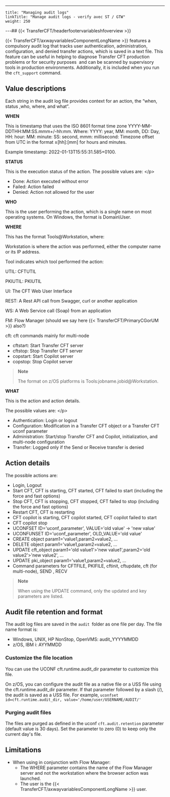 ---
    title: "Managing audit logs"
    linkTitle: "Manage audit logs - verify avec ST / GTW"
    weight: 250
---## {{< TransferCFT/headerfootervariableshfoverview  >}}

{{< TransferCFT/axwayvariablesComponentLongName  >}} features a compulsory audit log that tracks user authentication, administration, configuration, and denied transfer actions, which is saved in a text file. This feature can be useful in helping to diagnose Transfer CFT production problems or for security purposes  and can be scanned by supervisory tools in production environments. Additionally, it is included when you run the `cft_support` command.

## Value descriptions

Each string in the audit log file provides context for an action, the “when, status ,who, where, and what”.

****WHEN****

This is timestamp that uses the ISO 8601 format time zone YYYY-MM-DDTHH:MM:SS.mmm+/-hh:mm. Where: YYYY: year, MM: month, DD: Day, HH: hour: MM: minute: SS: second, mmm: millisecond: Timezone offset from UTC in the format ±[hh]:[mm] for hours and minutes.

Example timestamp: 2022-01-13T15:55:31.585+0100.

****STATUS****

This is the execution status of the action. The possible values are:
&lt;/p>

- Done: Action executed without error
- Failed: Action failed
- Denied: Action not allowed for the user

****WHO****

This is the user performing the action, which is a single name on most operating systems. On Windows, the format is Domain\\User.

****WHERE****

This has the format Tools@Workstation, where:

Workstation is where the action was performed, either the computer name or its IP address.

Tool indicates which tool performed the action:

UTIL: CFTUTIL

PKIUTIL: PKIUTIL

UI: The CFT Web User Interface

REST: A Rest API call from Swagger, curl or another application

WS: A Web Service call (Soap) from an application

FM: Flow Manager (should we say here {{< TransferCFT/PrimaryCGorUM  >}} also?)

cft: cft commands mainly for multi-node

- cftstart: Start Transfer CFT server
- cftstop: Stop Transfer CFT server
- copstart: Start Copilot server
- copstop: Stop Copilot server

> **Note**
>
> The format on z/OS platforms is Tools:jobname.jobid@Workstation.

****WHAT****

This is the action and action details.

The possible values are:
&lt;/p>

- Authentication: Login or logout
- Configuration: Modification in a Transfer CFT object or a Transfer CFT uconf parameter
- Administration: Start/stop Transfer CFT and Copilot, initialization, and multi-node configuration
- Transfer: Logged only if the Send or Receive transfer is denied

## Action details

The possible actions are:

- Login, Logout
- Start CFT, CFT is starting, CFT started, CFT failed to start (including the force and fast options)
- Stop CFT, CFT is stopping, CFT stopped, CFT failed to stop (including the force and fast options)
- Restart CFT, CFT is restarting
- CFT copilot is starting, CFT copilot started, CFT copilot failed to start
- CFT copilot stop
- UCONFSET ID='uconf_parameter', VALUE='old value' -> 'new value'
- UCONFUNSET ID='uconf_parameter', OLD_VALUE='old value'
- CREATE object param1='value1,param2=value2, ...
- DELETE object param1='value1,param2=value2, ...
- UPDATE cft_object param1='old value1'>'new value1',param2='old value2'>'new value2', ...
- UPDATE pki_object param1='value1,param2=value2, ...
- Command parameters for CFTFILE, PKIFILE, cftinit, cftupdate, cft (for multi-node), SEND , RECV

> **Note**
>
> When using the UPDATE command, only the updated and key parameters are listed.

## Audit file retention and format

The audit log files are saved in the `audit `folder as one file per day. The file name format is:

- Windows, UNIX, HP NonStop, OpenVMS: audit_YYYYMMDD
- z/OS, IBM i: AYYMMDD

### Customize the file location

You can use the UCONF cft.runtime.audit_dir parameter to customize this file.

On z/OS, you can configure the audit file as a native file or a USS file using the cft.runtime.audit_dir parameter. If that parameter followed by a slash (/), the audit is saved as a USS file. For example, `uconfset id=cft.runtime.audit_dir, value='/home/user/USERNAME/AUDIT/'`

### Purging audit files

The files are purged as defined in the uconf `cft.audit.retention` parameter (default value is 30 days). Set the parameter to zero (0) to keep only the current day's file.

## Limitations

- When using in conjunction with Flow Manager:
    -   The WHERE parameter contains the name of the Flow Manager server and not the workstation where the browser action was launched.
    -   The user is the {{< TransferCFT/axwayvariablesComponentLongName >}} user.
